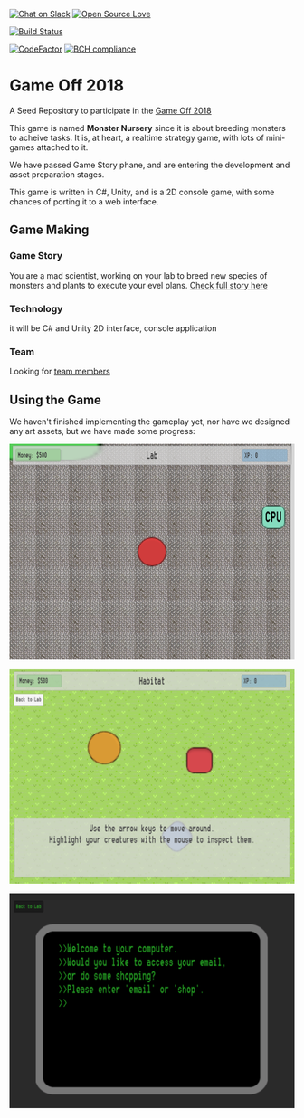 [![Chat on Slack](https://img.shields.io/badge/chat-slack-blue.svg?logo=slack&longCache=true&style=plastic)](https://monstersnursery.slack.com/messages/CDV02R35J/)
[![Open Source Love](https://badges.frapsoft.com/os/v1/open-source.png?v=103)](https://github.com/ellerbrock/open-source-badges/)

[![Build Status](https://travis-ci.com/aawadall/Game-Off-2018.svg?branch=master)](https://travis-ci.com/aawadall/Game-Off-2018)

[![CodeFactor](https://www.codefactor.io/repository/github/aawadall/game-off-2018/badge)](https://www.codefactor.io/repository/github/aawadall/game-off-2018)
[![BCH compliance](https://bettercodehub.com/edge/badge/aawadall/Game-Off-2018?branch=master)](https://bettercodehub.com/)

# Game Off 2018
A Seed Repository to participate in the [Game Off 2018](https://itch.io/jam/game-off-2018)

This game is named __Monster Nursery__ since it is about breeding monsters to acheive tasks. It is, at heart, a realtime strategy game, with lots of mini-games attached to it.

We have passed Game Story phane, and are entering the development and asset preparation stages. 

This game is written in C#, Unity, and is a 2D console game, with some chances of porting it to a web interface. 

## Game Making 
### Game Story
You are a mad scientist, working on your lab to breed new species of monsters and plants to execute your evel plans.
[Check full story here](https://github.com/aawadall/Game-Off-2018/blob/master/docs/game_story.md)

### Technology
it will be C# and Unity
2D interface, console application 

### Team 
Looking for [team members](https://github.com/aawadall/Game-Off-2018/issues/1)

## Using the Game
We haven't finished implementing the gameplay yet, nor have we designed any art assets, but we have made some progress: 

![Alt text](/screenshots/Lab-10-11-18.png?raw=true "The player's Lab, which acts as a hub for the game.")

![Alt text](/screenshots/Habitat-10-11-18.png?raw=true "The player's Habitat, where they keep the creatures they own.")

![Alt text](/screenshots/CPU-10-11-18.png?raw=true "The player's CPU, which they can use to do shopping or to check their emails.")
